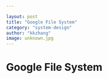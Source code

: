 ```yaml
---

layout: post
title: "Google File System"
category: "system-design"
author: "kkzhang"
image: unknown.jpg
---
```

# Google File System